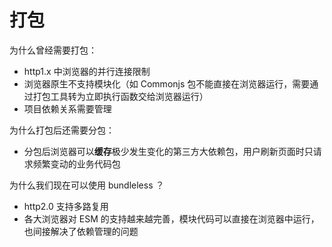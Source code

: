 # 打包

为什么曾经需要打包：

- http1.x 中浏览器的并行连接限制
- 浏览器原生不支持模块化（如 Commonjs 包不能直接在浏览器运行，需要通过打包工具转为立即执行函数交给浏览器运行）
- 项目依赖关系需要管理

为什么打包后还需要分包：

- 分包后浏览器可以**缓存**极少发生变化的第三方大依赖包，用户刷新页面时只请求频繁变动的业务代码包

为什么我们现在可以使用 bundleless ？

- http2.0 支持多路复用
- 各大浏览器对 ESM 的支持越来越完善，模块代码可以直接在浏览器中运行，也间接解决了依赖管理的问题
